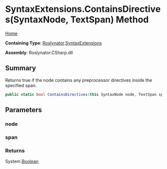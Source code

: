 # SyntaxExtensions\.ContainsDirectives\(SyntaxNode, TextSpan\) Method

[Home](../../../README.md)

**Containing Type**: [Roslynator](../../README.md)\.[SyntaxExtensions](../README.md)

**Assembly**: Roslynator\.CSharp\.dll

## Summary

Returns true if the node contains any preprocessor directives inside the specified span\.

```csharp
public static bool ContainsDirectives(this SyntaxNode node, TextSpan span)
```

## Parameters

### node





### span





### Returns

System\.[Boolean](https://docs.microsoft.com/en-us/dotnet/api/system.boolean)

